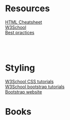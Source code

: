 # Resources 

<a href ="http://www.simplehtmlguide.com/cheatsheet.php"> HTML Cheatsheet </a> <br>
<a href = "https://www.w3schools.com/html/default.asp">  W3School </a><br>
<a href = "https://code.tutsplus.com/tutorials/30-html-best-practices-for-beginners--net-4957"> Best practices </a> <br>
<a href = ""> </a> <br>
<a href = ""> </a> <br>
<a href = ""> </a> <br>

# Styling 
<a href = "https://www.w3schools.com/css/"> W3School CSS tutorials </a> <br>
<a href = "https://www.w3schools.com/bootstrap/default.asp"> W3School bootstrap tutorials</a> <br>
<a href = "https://getbootstrap.com"> Bootstrap website </a> <br>

# Books

